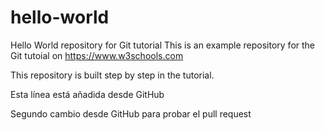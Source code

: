 # hello-world
Hello World repository for Git tutorial
This is an example repository for the Git tutoial on https://www.w3schools.com

This repository is built step by step in the tutorial.

Esta línea está añadida desde GitHub

Segundo cambio desde GitHub para probar el pull request
